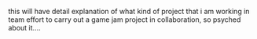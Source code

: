 this will have detail explanation of what kind of project that i am working in team effort to carry out a game jam project in collaboration, so psyched about it....
